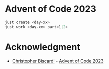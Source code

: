 # Advent of Code 2023

```bash
just create <day-xx>
just work <day-xx> part<1|2>
```

# Acknowledgment

- [Christopher Biscardi](https://github.com/ChristopherBiscardi) - [Advent of Code 2023](https://github.com/ChristopherBiscardi/advent-of-code)
